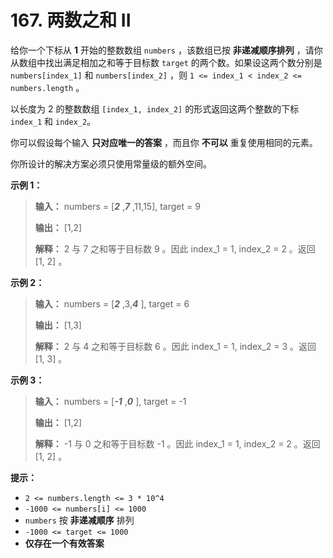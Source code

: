 # 167. 两数之和 II

给你一个下标从 **1**  开始的整数数组 `numbers` ，该数组已按 **非递减顺序排列**   ，请你从数组中找出满足相加之和等于目标数 `target` 的两个数。如果设这两个数分别是 `numbers[index_1]` 和 `numbers[index_2]` ，则 `1 <= index_1 < index_2 <= numbers.length` 。

以长度为 2 的整数数组 `[index_1, index_2]` 的形式返回这两个整数的下标 `index_1` 和 `index_2`。

你可以假设每个输入 **只对应唯一的答案**  ，而且你 **不可以**  重复使用相同的元素。

你所设计的解决方案必须只使用常量级的额外空间。

**示例 1：**

> **输入：** numbers = \[**_2_** ,**_7_** ,11,15], target = 9
>
> **输出：** \[1,2]
>
> **解释：** 2 与 7 之和等于目标数 9 。因此 index_1 = 1, index_2 = 2 。返回 \[1, 2] 。

**示例 2：**

> **输入：** numbers = \[**_2_** ,3,**_4_** ], target = 6
>
> **输出：** \[1,3]
>
> **解释：** 2 与 4 之和等于目标数 6 。因此 index_1 = 1, index_2 = 3 。返回 \[1, 3] 。

**示例 3：**

> **输入：** numbers = \[**_\-1_** ,**_0_** ], target = \-1
>
> **输出：** \[1,2]
>
> **解释：** \-1 与 0 之和等于目标数 \-1 。因此 index_1 = 1, index_2 = 2 。返回 \[1, 2] 。

**提示：**

*   `2 <= numbers.length <= 3 * 10^4`
*   `-1000 <= numbers[i] <= 1000`
*   `numbers` 按 **非递减顺序**  排列
*   `-1000 <= target <= 1000`
*   **仅存在一个有效答案**

